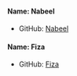 #### Name: Nabeel
 - GitHub: [Nabeel](https://github.com/n4beel)
 
 #### Name: Fiza
 - GitHub: [Fiza](https://github.com/fizasheikh)
